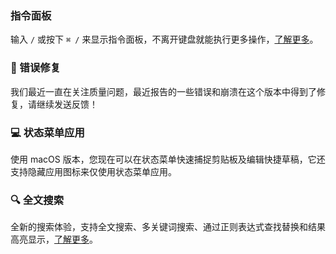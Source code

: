 ### 指令面板

输入 `/` 或按下 `⌘ /` 来显示指令面板，不离开键盘就能执行更多操作，[了解更多](https://docs.taio.app/#/cn/editor/command-palette)。

### 🐞 错误修复

我们最近一直在关注质量问题，最近报告的一些错误和崩溃在这个版本中得到了修复，请继续发送反馈！

### 💻 状态菜单应用

使用 macOS 版本，您现在可以在状态菜单快速捕捉剪贴板及编辑快捷草稿，它还支持隐藏应用图标来仅使用状态菜单应用。

### 🔍 全文搜索

全新的搜索体验，支持全文搜索、多关键词搜索、通过正则表达式查找替换和结果高亮显示，[了解更多](https://docs.taio.app/#/cn/editor/search)。